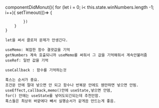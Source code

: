   componentDidMonut(){
        for (let i = 0; i< this.state.winNumbers.length -1; i++){
            setTimeout(()=> {
                
            })
        }
    }

    let을 써서 클로저 문제가 안생긴다.

    useMemo: 복잡한 함수 결괏값을 기억
    getNumbers 계속 호출되니까 useMemo를 써줘서 그 값을 기억해줘서 계속안불러줌
    useRef: 일반 값을 기억

    useCallback : 함수를 기억하는것

    훅스는 순서가 중요.
    조건문 안에 절대 넣으면 안 되고 함수나 반복문 안에도 웬만하면 넣으면 안됨.
    useEffect,callback,memo()안에 useState,넣으면 안뎀,
    for() 안에는 useState를 넣어도되긴되는데 추천안함.
    훅스들은 최상위 바깥에다 빼서 실행순서가 같게끔 만드는게 좋음.